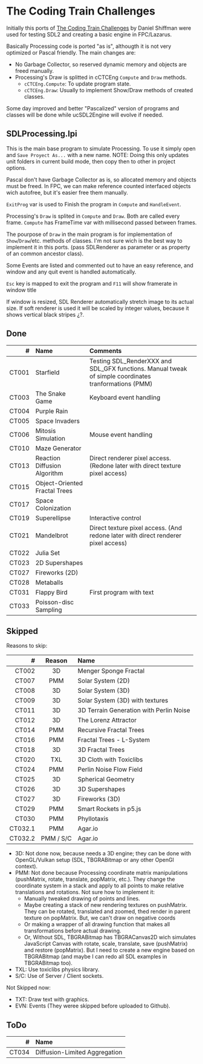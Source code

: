 # The Coding Train Challenges

Initially this ports of [The Coding Train Challenges](http://codingtra.in) 
by Daniel Shiffman were used for testing SDL2 and creating a basic engine in
FPC/Lazarus.

Basically Processing code is ported "as is", althougth it is not very optimized
or Pascal friendly. The main changes are:

  - No Garbage Collector, so reserved dynamic memory and objects are freed
    manually.
  - Processing's Draw is splitted in cCTCEng `Compute` and `Draw` methods.
    - `cCTCEng.Compute`: To update program state.
    - `cCTCEng.Draw`: Usually to implement Show/Draw methods of created classes.

Some day improved and better "Pascalized" version of programs and classes
will be done while ucSDL2Engine will evolve if needed.

## SDLProcessing.lpi

This is the main base program to simulate Processing. To use it simply open and
`Save Proyect As...` with a new name. NOTE: Doing this only updates unit folders
in current build mode, then copy then to other in project options.

Pascal don't have Garbage Collector as is, so allocated memory and objects must
be freed. In FPC, we can make reference counted interfaced objects wich
autofree, but it's easier free them manually.

`ExitProg` var is used to Finish the program in `Compute` and `HandleEvent`.

Processing's `Draw` is splited in `Compute` and `Draw`. Both are called
every frame. `Compute` has FrameTime var with millisecond passed between
frames.

The pourpose of `Draw` in the main program is for implementation of
`Show`/`Draw`/etc. methods of classes. I'm not sure wich is the best way to
implement it in this ports. (pass SDLRenderer as parameter or as property of
an common ancestor class).

Some Events are listed and commented out to have an easy reference, and window
and any quit event is handled automatically.

`Esc` key is mapped to exit the program and `F11` will show framerate in
window title

If window is resized, SDL Renderer automatically stretch image to its actual
size. If soft renderer is used it will be scaled by integer values, because
it shows vertical black stripes ¿?.

## Done

| # | Name | Comments |
|---:|:---|:---|
| CT001 | Starfield | Testing SDL_RenderXXX and SDL_GFX functions. Manual tweak of simple coordinates tranformations (PMM) |
| CT003 | The Snake Game | Keyboard event handling |
| CT004 | Purple Rain |  |
| CT005 | Space Invaders |  |
| CT006 | Mitosis Simulation | Mouse event handling |
| CT010 | Maze Generator |  |
| CT013 | Reaction Diffusion Algorithm | Direct renderer pixel access. (Redone later with direct texture pixel access) |
| CT015 | Object-Oriented Fractal Trees |  |
| CT017 | Space Colonization |  |
| CT019 | Superellipse | Interactive control |
| CT021 | Mandelbrot | Direct texture pixel access. (And redone later with direct renderer pixel access) |
| CT022 | Julia Set |  |
| CT023 | 2D Supershapes |  |
| CT027 | Fireworks (2D) |  |
| CT028 | Metaballs |  |
| CT031 | Flappy Bird |  First program with text |
| CT033 | Poisson-disc Sampling | |

## Skipped

Reasons to skip:

| # | Reason | Name |
|---:|:--:|:---|
| CT002 | 3D | Menger Sponge Fractal |
| CT007 | PMM | Solar System (2D) |
| CT008 | 3D | Solar System (3D) |
| CT009 | 3D | Solar System (3D) with textures |
| CT011 | 3D | 3D Terrain Generation with Perlin Noise |
| CT012 | 3D | The Lorenz Attractor |
| CT014 | PMM | Recursive Fractal Trees |
| CT016 | PMM | Fractal Trees - L-System |
| CT018 | 3D | 3D Fractal Trees |
| CT020 | TXL | 3D Cloth with Toxiclibs |
| CT024 | PMM | Perlin Noise Flow Field |
| CT025 | 3D | Spherical Geometry |
| CT026 | 3D | 3D Supershapes |
| CT027 | 3D | Fireworks (3D) |
| CT029 | PMM | Smart Rockets in p5.js |
| CT030 | PMM | Phyllotaxis |
| CT032.1 | PMM | Agar.io |
| CT032.2 | PMM / S/C | Agar.io |

  - 3D: Not done now, because needs a 3D engine; they can be done with
      OpenGL/Vulkan setup (SDL, TBGRABitmap or any other OpenGl context).
  - PMM: Not done because Processing coordinate matrix manipulations
    (pushMatrix, rotate, translate, popMatrix, etc.). They change the
    coordinate system in a stack and apply to all points to make relative
    translations and rotations. Not sure how to implement it:
    - Manually tweaked drawing of points and lines.
    - Maybe creating a stack of new rendering textures on pushMatrix. They
      can be rotated, translated and zoomed, thed render in parent texture
      on popMatrix. But, we can't draw on negative coords
    - Or making a wrapper of all drawing function that makes all
      transformations before actual drawing.
    - Or, Without SDL, TBGRABitmap has TBGRACanvas2D wich simulates JavaScript
      Canvas with rotate, scale, translate, save (pushMatrix) and
      restore (popMatrix). But I need to create a new engine based on
      TBGRABitmap (and maybe I can redo all SDL examples in TBGRABitmap too).
  - TXL: Use toxiclibs physics library.
  - S/C: Use of Server / Client sockets.

Not Skipped now:

  - TXT: Draw text with graphics.
  - EVN: Events (They weree skipped before uploaded to Github).

## ToDo

| # | Name |
|---:|:---|
| CT034 | Diffusion-Limited Aggregation |




